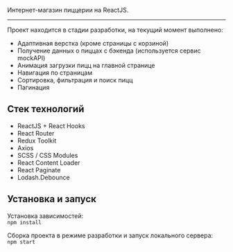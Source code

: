 Интернет-магазин пиццерии на ReactJS.
***
Проект находится в стадии разработки, на текущий момент выполнено:
* Адаптивная верстка (кроме страницы с корзиной)
* Получение данных о пиццах с бэкенда (используется сервис mockAPI)
* Анимация загрузки пицц на главной странице
* Навигация по страницам
* Сортировка, фильтрация и поиск пицц
* Пагинация

Стек технологий
----------------
* ReactJS + React Hooks
* React Router
* Redux Toolkit
* Axios
* SCSS / CSS Modules
* React Content Loader
* React Paginate
* Lodash.Debounce

Установка и запуск
---------
Установка зависимостей:\
`npm install`

Сборка проекта в режиме разработки и запуск локального сервера:\
`npm start`
